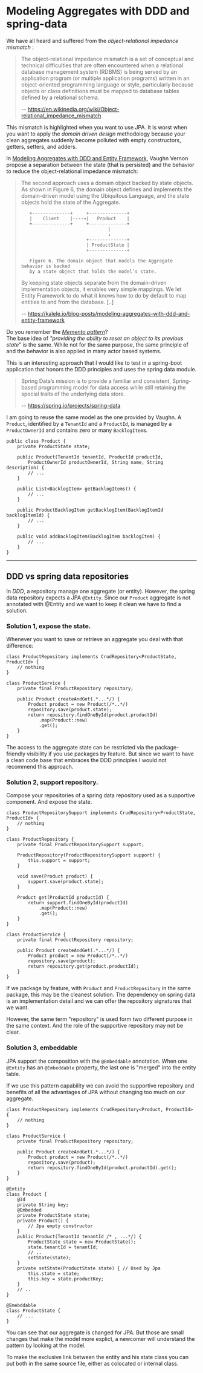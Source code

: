 # Modeling Aggregates with DDD and spring-data

We have all heard and suffered from the _object-relational impedance mismatch_ :
> The object-relational impedance mismatch is a set of conceptual and technical 
> difficulties that are often encountered when a relational database management 
> system (RDBMS) is being served by an application program (or multiple 
> application programs) written in an object-oriented programming language or 
> style, particularly because objects or class definitions must be mapped to 
> database tables defined by a relational schema.
> 
> -- https://en.wikipedia.org/wiki/Object-relational_impedance_mismatch

This mismatch is highlighted when you want to use JPA. It is worst when you 
want to apply the _domain driven design_ methodology because your clean 
aggregates suddenly become polluted with empty constructors, getters, setters, 
and adders.

In [Modeling Aggregates with DDD and Entity Framework](https://kalele.io/blog-posts/modeling-aggregates-with-ddd-and-entity-framework/),
Vaughn Vernon propose a separation between the state (that is persisted) and 
the behavior to reduce the object-relational impedance mismatch:

> The second approach uses a domain object backed by state objects. As shown in 
> Figure 6, the domain object defines and implements the domain-driven model 
> using the Ubiquitous Language, and the state objects hold the state of the 
> Aggregate.
> ```
>    +--------------+     +--------------+
>    |    Client    |----→|   Product    |
>    +--------------+     +--------------+
>                                 |
>                                 ↓
>                         +--------------+
>                         | ProductState |
>                         +--------------+
>                         
>    Figure 6. The domain object that models the Aggregate behavior is backed 
>    by a state object that holds the model’s state.
> ```
> 
> By keeping state objects separate from the domain-driven implementation 
> objects, it enables very simple mappings. We let Entity Framework to do what 
> it knows how to do by default to map entities to and from the database. [..]
> 
> -- https://kalele.io/blog-posts/modeling-aggregates-with-ddd-and-entity-framework

Do you remember the _[Memento pattern](https://en.wikipedia.org/wiki/Memento_pattern)_?  
The base idea of _"providing the ability to reset an object to its previous 
state_" is the same. While not for the same purpose, the same principle of 
and the behavior is also applied in many actor based systems.

This is an interesting approach that I would like to test in a spring-boot 
application that honors the DDD principles and uses the spring data module.

> Spring Data’s mission is to provide a familiar and consistent, Spring-based 
> programming model for data access while still retaining the special traits of 
> the underlying data store.
> 
> -- https://spring.io/projects/spring-data

I am going to reuse the same model as the one provided by Vaughn. A `Product`, 
identified by a `TenantId` and a `ProductId`, is managed by a `ProductOwnerId` 
and contains zero or many `BacklogItem`s.

    public class Product {
        private ProductState state;

        public Product(TenantId tenantId, ProductId productId, 
            ProductOwnerId productOwnerId, String name, String description) {
            // ...
        }

        public List<BacklogItem> getBacklogItems() {
            // ...
        }

        public ProductBacklogItem getBacklogItem(BacklogItemId backlogItemId) {
            // ...
        }

        public void addBacklogItem(BacklogItem backlogItem) {
            // ...
        }
    }


_______________________________________________________________________________

## DDD vs spring data repositories

In _DDD_, a repository manage one aggregate (or entity). However, the spring 
data repository expects a JPA `@Entity`. Since our `Product` aggregate is not annotated with @Entity and we want to keep it clean we have to find a solution.

### Solution 1, expose the state.
Whenever you want to save or retrieve an aggregate you deal with that 
difference:

    class ProductRepository implements CrudRepository<ProductState, ProductId> {
        // nothing
    }

    class ProductService {
        private final ProductRepository repository;

        public Product createAndGet(.*...*/) {
            Product product = new Product(/*..*/)
            repository.save(product.state);
            return repository.findOneById(product.productId)
                .map(Product::new)
                .get();
        }
    }
    
The access to the aggregate state can be restricted via the package-friendly 
visibility if you use packages by feature. But since we want to have a clean 
code base that embraces the DDD principles I would not recommend this approach. 

### Solution 2, support repository.
Compose your repositories of a spring data repository used as a supportive 
component. And expose the state.

    class ProductRepositorySupport implements CrudRepository<ProductState, ProductId> {
        // nothing
    }

    class ProductRepository {
        private final ProductRepositorySupport support;
        
        ProductRepository(ProductRepositorySupport support) {
            this.support = support;
        }

        void save(Product product) {
            support.save(product.state);
        }

        Product get(ProductId productId) {
            return support.findOneById(productId)
                .map(Product::new)
                .get(); 
        }
    }

    class ProductService {
        private final ProductRepository repository;
        
        public Product createAndGet(.*...*/) {
            Product product = new Product(/*..*/)
            repository.save(product);
            return repository.get(product.productId);
        }
    }
        
    
If we package by feature, with `Product` and `ProductRepository` in the same 
package, this may be the cleanest solution. The dependency on spring data is 
an implementation detail and we can offer the repository signatures that we 
want.

However, the same term "repository" is used form two different purpose in the 
same context. And the role of the supportive repository may not be clear.

### Solution 3, embeddable
JPA support the composition with the `@Embeddable` annotation. When one 
`@Entity` has an `@Embeddable` property, the last one is "merged" into the 
entity table.

If we use this pattern capability we can avoid the supportive repository and 
benefits of all the advantages of JPA without changing too much on our 
aggregate. 

    class ProductRepository implements CrudRepository<Product, ProductId> {
        // nothing
    }

    class ProductService {
        private final ProductRepository repository;
        
        public Product createAndGet(.*...*/) {
            Product product = new Product(/*..*/)
            repository.save(product);
            return repository.findOneById(product.productId).get();
        }
    }

    @Entity
    class Product {
        @Id
        private String key;
        @Embedded
        private ProductState state;
        private Product() { 
            // Jpa empty constructor
        }
        public Product(TenantId tenantId /* , ...*/) {
            ProductState state = new ProductState();
            state.tenantId = tenantId;
            // ..
            setState(state);
        }
        private setState(ProductState state) { // Used by Jpa 
            this.state = state;
            this.key = state.productKey;
        }
        // ..
    }

    @Emebddable 
    class ProductState {
        // ...
    }

You can see that our aggregate is changed for JPA. But those are small changes that make the model more explict, a newcomer will understand the pattern by looking at the model.

To make the exclusive link between the entity and his state class you can put both in the same source file, either as colocated or internal class.